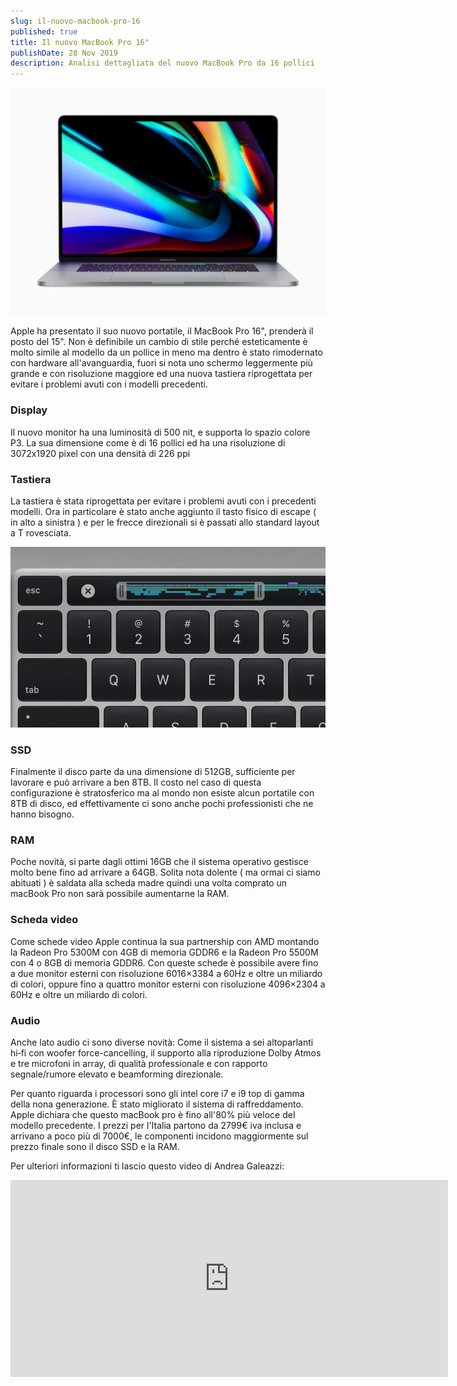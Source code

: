 ```yaml
---
slug: il-nuovo-macbook-pro-16
published: true
title: Il nuovo MacBook Pro 16"
publishDate: 28 Nov 2019
description: Analisi dettagliata del nuovo MacBook Pro da 16 pollici
---
```


![MacBook Pro 16 2019](../assets/Apple_16-inch/Apple_16-inch-MacBook-Pro.jpg)

Apple ha presentato il suo nuovo portatile, il MacBook Pro 16", prenderà il posto del 15". Non è definibile un cambio di stile perché esteticamente è molto simile al modello da un pollice in meno ma dentro è stato rimodernato con hardware all'avanguardia, fuori si nota uno schermo leggermente più grande e con risoluzione maggiore ed una nuova tastiera riprogettata per evitare i problemi avuti con i modelli precedenti.

### Display

Il nuovo monitor ha una luminosità di 500 nit, e supporta lo spazio colore P3. La sua dimensione come è di 16 pollici ed ha una risoluzione di 3072x1920 pixel con una densità di 226 ppi

### Tastiera

La tastiera è stata riprogettata per evitare i problemi avuti con i precedenti modelli. Ora in particolare è stato anche aggiunto il tasto fisico di escape ( in alto a sinistra ) e per le frecce direzionali si è passati allo standard layout a T rovesciata.

![MacBook Pro 16 2019 nuova magic Keyboard](../assets/Apple_16-inch/Apple_16-inch-MacBook-Pro_New-Magic-Keyboard.jpg)

### SSD

Finalmente il disco parte da una dimensione di 512GB, sufficiente per lavorare e può arrivare a ben 8TB. Il costo nel caso di questa configurazione è stratosferico ma al mondo non esiste alcun portatile con 8TB di disco, ed effettivamente ci sono anche pochi professionisti che ne hanno bisogno.

### RAM

Poche novità, si parte dagli ottimi 16GB che il sistema operativo gestisce molto bene fino ad arrivare a 64GB. Solita nota dolente ( ma ormai ci siamo abituati ) è saldata alla scheda madre quindi una volta comprato un macBook Pro non sarà possibile aumentarne la RAM.

### Scheda video

Come schede video Apple continua la sua partnership con AMD montando la Radeon Pro 5300M con 4GB di memoria GDDR6 e la Radeon Pro 5500M con 4 o 8GB di memoria GDDR6. Con queste schede è possibile avere fino a due monitor esterni con risoluzione 6016×3384 a 60Hz e oltre un miliardo di colori, oppure fino a quattro monitor esterni con risoluzione 4096×2304 a 60Hz e oltre un miliardo di colori.

### Audio

Anche lato audio ci sono diverse novità:
Come il sistema a sei altoparlanti hi‑fi con woofer force-cancelling, il supporto alla riproduzione Dolby Atmos e tre microfoni in array, di qualità professionale e con rapporto segnale/rumore elevato e beamforming direzionale.

Per quanto riguarda i processori sono gli intel core i7 e i9 top di gamma della nona generazione.
È stato migliorato il sistema di raffreddamento. Apple dichiara che questo macBook pro è fino all'80% più veloce del modello precedente.
I prezzi per l'Italia partono da 2799€ iva inclusa e arrivano a poco più di 7000€, le componenti incidono maggiormente sul prezzo finale sono il disco SSD e la RAM.

Per ulteriori informazioni ti lascio questo video di Andrea Galeazzi:

<iframe width="700" height="315" src="https://www.youtube.com/embed/98x-pYcCAlk" frameborder="0" allow="accelerometer; autoplay; encrypted-media; gyroscope; picture-in-picture" allowfullscreen></iframe>
